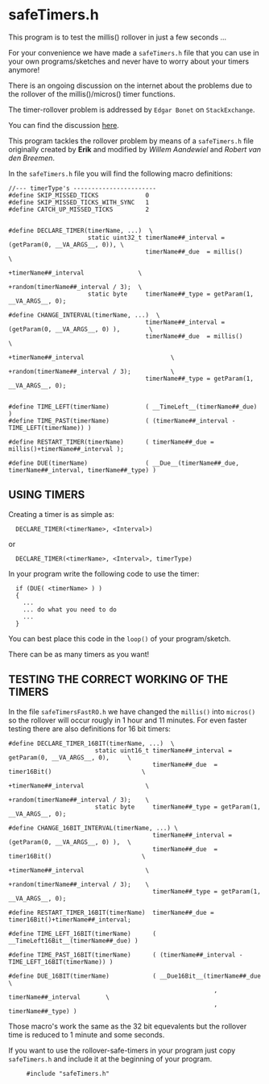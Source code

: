 # safeTimers.h
This program is to test the millis() rollover in just a few seconds ...

For your convenience we have made a `safeTimers.h` file that you can use in your own programs/sketches
and never have to worry about your timers anymore!

There is an ongoing discussion on the internet about the problems due to 
the rollover of the millis()/micros() timer functions.

The timer-rollover problem is addressed by `Edgar Bonet` on `StackExchange`.

You can find the discussion [here](https://arduino.stackexchange.com/questions/12587/how-can-i-handle-the-millis-rollover).



This program tackles the rollover problem by means of a `safeTimers.h` file originally created by **Erik**
and modified by *Willem Aandewiel* and *Robert van den Breemen*.

In the `safeTimers.h` file you will find the following macro definitions:
```
//--- timerType's -----------------------
#define SKIP_MISSED_TICKS             0
#define SKIP_MISSED_TICKS_WITH_SYNC   1
#define CATCH_UP_MISSED_TICKS         2


#define DECLARE_TIMER(timerName, ...)  \
                      static uint32_t timerName##_interval = (getParam(0, __VA_ARGS__, 0)), \
                                      timerName##_due  = millis()                           \
                                                        +timerName##_interval               \
                                                        +random(timerName##_interval / 3);  \
                      static byte     timerName##_type = getParam(1, __VA_ARGS__, 0);

#define CHANGE_INTERVAL(timerName, ...)  \
                                      timerName##_interval = (getParam(0, __VA_ARGS__, 0) ),        \
                                      timerName##_due  = millis()                                   \
                                                       +timerName##_interval                        \
                                                       +random(timerName##_interval / 3);           \
                                      timerName##_type = getParam(1, __VA_ARGS__, 0);


#define TIME_LEFT(timerName)          ( __TimeLeft__(timerName##_due) ) 
#define TIME_PAST(timerName)          ( (timerName##_interval - TIME_LEFT(timerName)) )

#define RESTART_TIMER(timerName)      ( timerName##_due = millis()+timerName##_interval ); 

#define DUE(timerName)                ( __Due__(timerName##_due, timerName##_interval, timerName##_type) )
```

## USING TIMERS
Creating a timer is as simple as:
```
  DECLARE_TIMER(<timerName>, <Interval>)
```
or
```
  DECLARE_TIMER(<timerName>, <Interval>, timerType)
```

In your program write the following code to use the timer:
```
  if (DUE( <timerName> ) )
  {
    ...
    ... do what you need to do
    ...
  }
```
You can best place this code in the `loop()` of your program/sketch.

There can be as many timers as you want!

## TESTING THE CORRECT WORKING OF THE TIMERS
In the file `safeTimersFastRO.h` we have changed the `millis()` into `micros()` so the rollover will occur 
rougly in 1 hour and 11 minutes.
For even faster testing there are also definitions for 16 bit timers:
```
#define DECLARE_TIMER_16BIT(timerName, ...)  \
                        static uint16_t timerName##_interval = getParam(0, __VA_ARGS__, 0),     \
                                        timerName##_due  = timer16Bit()                         \
                                                          +timerName##_interval                 \
                                                          +random(timerName##_interval / 3);    \
                        static byte     timerName##_type = getParam(1, __VA_ARGS__, 0);

#define CHANGE_16BIT_INTERVAL(timerName, ...) \
                                        timerName##_interval = (getParam(0, __VA_ARGS__, 0) ),  \
                                        timerName##_due  = timer16Bit()                         \
                                                          +timerName##_interval                 \
                                                          +random(timerName##_interval / 3);    \
                                        timerName##_type = getParam(1, __VA_ARGS__, 0);
                                                    
#define RESTART_TIMER_16BIT(timerName)  timerName##_due = timer16Bit()+timerName##_interval;

#define TIME_LEFT_16BIT(timerName)      ( __TimeLeft16Bit__(timerName##_due) ) 

#define TIME_PAST_16BIT(timerName)      ( (timerName##_interval - TIME_LEFT_16BIT(timerName)) )

#define DUE_16BIT(timerName)            ( __Due16Bit__(timerName##_due                \
                                                         , timerName##_interval       \
                                                         , timerName##_type) )
```
Those macro's work the same as the 32 bit equevalents but the rollover time is reduced to 1 minute and some 
seconds.

If you want to use the rollover-safe-timers in your program just copy `safeTimers.h` and
include it at the beginning of your program.
```
     #include "safeTimers.h"
```

